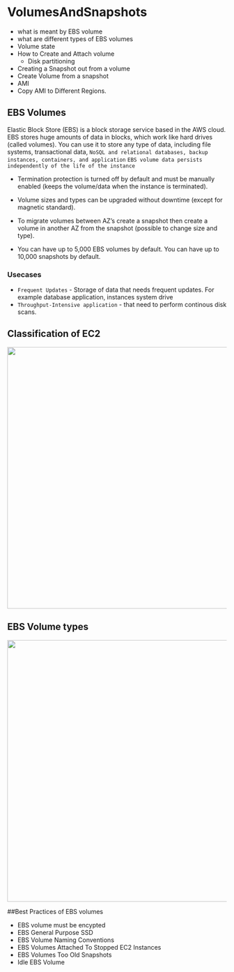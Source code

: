 # VolumesAndSnapshots

- what is meant by EBS volume
- what are different types of EBS volumes
- Volume state
- How to Create and Attach volume
    - Disk partitioning
- Creating a Snapshot out from a volume
- Create Volume from a snapshot
- AMI
- Copy AMI to Different Regions.


## EBS Volumes
Elastic Block Store (EBS) is a block storage service based in the AWS cloud. EBS stores huge amounts of data in blocks, which work like hard drives (called volumes). 
You can use it to store any type of data, including file systems, transactional data, ```NoSQL and relational databases, backup instances, containers, and application```
```EBS volume data persists independently of the life of the instance```

- Termination protection is turned off by default and must be manually enabled (keeps the volume/data when the instance is terminated).
  
- Volume sizes and types can be upgraded without downtime (except for magnetic standard).

- To migrate volumes between AZ’s create a snapshot then create a volume in another AZ from the snapshot (possible to change size and type).

- You can have up to 5,000 EBS volumes by default. You can have up to 10,000 snapshots by default.

### Usecases
- ```Frequent Updates``` - Storage of data that needs frequent updates. For example database application, instances system drive
- ```Throughput-Intensive application``` - that need to perform continous disk scans.

## Classification of EC2
<img src="EBS-classification.PNG" width="600">


## EBS Volume types
<img src="Ebs-types.PNG" width="600">


##Best Practices of EBS volumes
- EBS volume must be encypted
- EBS General Purpose SSD
- EBS Volume Naming Conventions
- EBS Volumes Attached To Stopped EC2 Instances
- EBS Volumes Too Old Snapshots
- Idle EBS Volume
